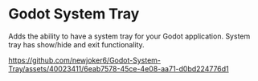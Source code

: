 # Godot System Tray
 Adds the ability to have a system tray for your Godot application. System tray has show/hide and exit functionality.


https://github.com/newjoker6/Godot-System-Tray/assets/40023411/6eab7578-45ce-4e08-aa71-d0bd224776d1

